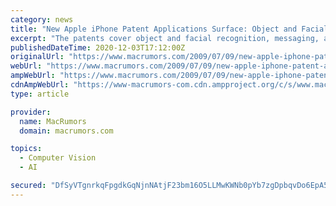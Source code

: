 ```yaml
---
category: news
title: "New Apple iPhone Patent Applications Surface: Object and Facial Recognition, Messaging, Voice Modulation"
excerpt: "The patents cover object and facial recognition, messaging, and voice modulation. Object Recognition: One patent application, filed on June 17th, 2008, describes methods by which a mobile device ..."
publishedDateTime: 2020-12-03T17:12:00Z
originalUrl: "https://www.macrumors.com/2009/07/09/new-apple-iphone-patent-applications-surface-object-and-facial-recognition-messaging-voice-modulation/"
webUrl: "https://www.macrumors.com/2009/07/09/new-apple-iphone-patent-applications-surface-object-and-facial-recognition-messaging-voice-modulation/"
ampWebUrl: "https://www.macrumors.com/2009/07/09/new-apple-iphone-patent-applications-surface-object-and-facial-recognition-messaging-voice-modulation/amp/"
cdnAmpWebUrl: "https://www-macrumors-com.cdn.ampproject.org/c/s/www.macrumors.com/2009/07/09/new-apple-iphone-patent-applications-surface-object-and-facial-recognition-messaging-voice-modulation/amp/"
type: article

provider:
  name: MacRumors
  domain: macrumors.com

topics:
  - Computer Vision
  - AI

secured: "DfSyVTgnrkqFpgdkGqNjnNAtjF23bm16O5LLMwKWNb0pYb7zgDpbqvDo6EpA54U3niPOegJFtfj5ikKzOFAxoivwGrJievdiMWPabMgwfsS+uCNQ1E4I9aj4aV/fXYgNZss2F7XvyCkG2Bih/71JS/XhnG+xmJDwID/zUGr+Yi/H4KqjyeCRtndbC0CgNFO7pwviopfPfZet+ekVLQL4K1vPhilgkixx8vzpGRkrsbFDqyRh7z0ysndemaTYPxnm1Dxj5tGvhT5BVkSnHNzFZ/+mo6O3HZPoiRzOYl/mUPe9U3OgfJZgEJMWa6g0CuvaTnxrQ/rnXgijcBGUbNu+KVRg0dwMoPG0n8D/9Gv7Pok=;ihP+iOMKRu/IveBDB5KmTw=="
---
```


